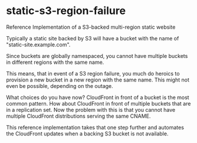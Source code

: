 # static-s3-region-failure
Reference Implementation of a S3-backed multi-region static website

Typically a static site backed by S3 will have a bucket with the name of "static-site.example.com".

Since buckets are globally namespaced, you cannot have multiple buckets in different regions with the same name.

This means, that in event of a S3 region failure, you much do heroics to provision a new bucket in a new region with the same name. This might not even be possible, depending on the outage.

What choices do you have now? CloudFront in front of a bucket is the most common pattern. How about CloudFront in front of multiple buckets that are in a replication set. Now the problem with this is that you cannot have multiple CloudFront distributions serving the same CNAME.

This reference implementation takes that one step further and automates the CloudFront updates when a backing S3 bucket is not available.
